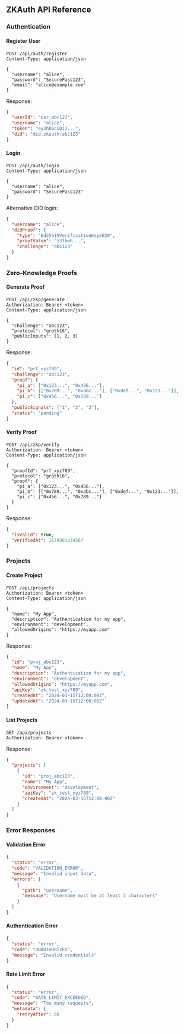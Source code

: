 ## ZKAuth API Reference

### Authentication

#### Register User

```http
POST /api/auth/register
Content-Type: application/json

{
  "username": "alice",
  "password": "SecurePass123",
  "email": "alice@example.com"
}
```

Response:
```json
{
  "userId": "usr_abc123",
  "username": "alice",
  "token": "eyJhbGciOiJ...",
  "did": "did:zkauth:abc123"
}
```

#### Login

```http
POST /api/auth/login
Content-Type: application/json

{
  "username": "alice",
  "password": "SecurePass123"
}
```

Alternative DID login:
```json
{
  "username": "alice",
  "didProof": {
    "type": "Ed25519VerificationKey2020",
    "proofValue": "z3fbwh...",
    "challenge": "abc123"
  }
}
```

### Zero-Knowledge Proofs

#### Generate Proof

```http
POST /api/zkp/generate
Authorization: Bearer <token>
Content-Type: application/json

{
  "challenge": "abc123",
  "protocol": "groth16",
  "publicInputs": [1, 2, 3]
}
```

Response:
```json
{
  "id": "prf_xyz789",
  "challenge": "abc123",
  "proof": {
    "pi_a": ["0x123...", "0x456..."],
    "pi_b": [["0x789...", "0xabc..."], ["0xdef...", "0x123..."]],
    "pi_c": ["0x456...", "0x789..."]
  },
  "publicSignals": ["1", "2", "3"],
  "status": "pending"
}
```

#### Verify Proof

```http
POST /api/zkp/verify
Authorization: Bearer <token>
Content-Type: application/json

{
  "proofId": "prf_xyz789",
  "protocol": "groth16",
  "proof": {
    "pi_a": ["0x123...", "0x456..."],
    "pi_b": [["0x789...", "0xabc..."], ["0xdef...", "0x123..."]],
    "pi_c": ["0x456...", "0x789..."]
  }
}
```

Response:
```json
{
  "isValid": true,
  "verifiedAt": 1678901234567
}
```

### Projects

#### Create Project

```http
POST /api/projects
Authorization: Bearer <token>
Content-Type: application/json

{
  "name": "My App",
  "description": "Authentication for my app",
  "environment": "development",
  "allowedOrigins": "https://myapp.com"
}
```

Response:
```json
{
  "id": "proj_abc123",
  "name": "My App",
  "description": "Authentication for my app",
  "environment": "development",
  "allowedOrigins": "https://myapp.com",
  "apiKey": "zk_test_xyz789",
  "createdAt": "2024-03-15T12:00:00Z",
  "updatedAt": "2024-03-15T12:00:00Z"
}
```

#### List Projects

```http
GET /api/projects
Authorization: Bearer <token>
```

Response:
```json
{
  "projects": [
    {
      "id": "proj_abc123",
      "name": "My App",
      "environment": "development",
      "apiKey": "zk_test_xyz789",
      "createdAt": "2024-03-15T12:00:00Z"
    }
  ]
}
```

### Error Responses

#### Validation Error
```json
{
  "status": "error",
  "code": "VALIDATION_ERROR",
  "message": "Invalid input data",
  "errors": [
    {
      "path": "username",
      "message": "Username must be at least 3 characters"
    }
  ]
}
```

#### Authentication Error
```json
{
  "status": "error",
  "code": "UNAUTHORIZED",
  "message": "Invalid credentials"
}
```

#### Rate Limit Error
```json
{
  "status": "error",
  "code": "RATE_LIMIT_EXCEEDED",
  "message": "Too many requests",
  "metadata": {
    "retryAfter": 60
  }
}
```